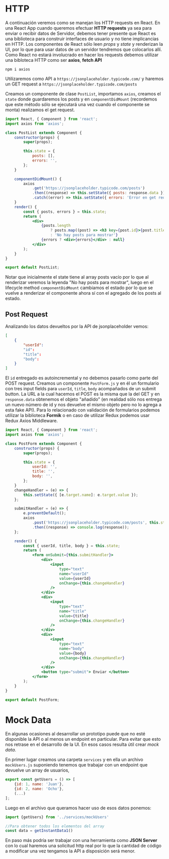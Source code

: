 # HTTP
A continuación veremos como se manejan los HTTP requests en React.
En una React App cuando queremos efectuar **HTTP requests** ya sea para  enviar o recibir datos de Servidor, debemos tener presente que React es una biblioteca para construir interfaces de usuario y no tiene implicancias en HTTP. Los componentes de React sólo leen _props_ y _state_ y renderizan la UI, por lo que para usar datos de un servidor tendremos que colocarlos allí.
Como React no estará involucrado en hacer los requests debemos utilizar una bibloteca HTTP como ser **axios**, **fetch API**

`npm i axios`

Utilizaremos como API a `https://jsonplaceholder.typicode.com/` y haremos un GET request a `https://jsonplaceholder.typicode.com/posts`

Creamos un componente de clase `PostList`, importamos `axios`, creamos el `state` donde guardaremos los posts y en `componentDidMount` (recordemos que este método sólo se ejecutará una vez cuando el componente se monta) realizamos el get request.

```jsx
import React, { Component } from 'react';
import axios from 'axios';

class PostList extends Component {
	constructor(props) {
		super(props);

		this.state = {
			posts: [],
			errors: '',
		};
	}

	componentDidMount() {
		axios
			.get('https://jsonplaceholder.typicode.com/posts')
			.then((response) => this.setState({ posts: response.data }))
			.catch((error) => this.setState({ errors: 'Error en get request' }));
	}
	render() {
		const { posts, errors } = this.state;
		return (
			<div>
				{posts.length
					? posts.map((post) => <h3 key={post.id}>{post.title}</h3>)
					: 'No hay posts para mostrar'}
				{errors ? <div>{errors}</div> : null}
			</div>
		);
	}
}

export default PostList;

```

Notar que inicialmente el state tiene al array posts vacío por lo que al renderizar veremos la leyenda "No hay posts para mostrar", luego en el lifecycle method `componentDidMount` cambiamos el estado por lo que se vuelve a renderizar el componente ahora sí con el agregado de los posts al estado.

## Post Request
Analizando los datos devueltos por la API de jsonplaceholder vemos:
```json
[
	{
		"userId": 
		"id":
		"title":
		"body":
	}
]
```
El `id` entregado es autoincremental y no debemos pasarlo como parte del POST request.
Creamos un componente `PostForm.js` y en él un formulario con tres input fields para `userId`, `title`, `body` acompañados de un submit button.
La URL a la cual hacemos el POST es la misma que la del GET y en `response.data` obtenemos el objeto "añadido" (en realidad sólo nos entrega un nuevo número de id y nos devuelve el mismo objeto pero no lo agrega a esta fake API).
Para lo relacionado con validación de formularios podemos utilizar la biblioteca **Formik** o en caso de utilizar Redux podemos usar Redux Axios Middleware.

```jsx
import React, { Component } from 'react';
import axios from 'axios';

class PostForm extends Component {
	constructor(props) {
		super(props);

		this.state = {
			userId: '',
			title: '',
			body: '',
		};
	}
	changeHandler = (e) => {
		this.setState({ [e.target.name]: e.target.value });
	};

	submitHandler = (e) => {
		e.preventDefault();
		axios
			.post('https://jsonplaceholder.typicode.com/posts', this.state)
			.then((response) => console.log(response));
	};

	render() {
		const { userId, title, body } = this.state;
		return (
			<form onSubmit={this.submitHandler}>
				<div>
					<input
						type="text"
						name="userId"
						value={userId}
						onChange={this.changeHandler}
					/>
				</div>
				<div>
					<input
						type="text"
						name="title"
						value={title}
						onChange={this.changeHandler}
					/>
				</div>
				<div>
					<input
						type="text"
						name="body"
						value={body}
						onChange={this.changeHandler}
					/>
				</div>
				<button type="submit"> Enviar </button>
			</form>
		);
	}
}

export default PostForm;

```

# Mock Data
En algunas ocasiones al desarrollar un prototipo puede que no esté disponible la  API o al menos un endpoint en particular. Para evitar que esto nos retrase en el desarrollo de la UI.
En esos casos resulta útil crear *mock data*.

En primer lugar creamos una carpeta `services` y en ella un archivo `mockUsers.js` suponiendo tenemos que trabajar con un endpoint que devuelve un array de usuarios, 

```jsx
export const getUsers = () => [
	{id: 1, name: 'Juan'},
	{id: 2, name: 'Ocho'},
	(...)
];
```

Luego en el archivo que queramos hacer uso de esos datos ponemos:
```jsx
import {getUsers} from '../services/mockUsers'

//Para obtener todos los elementos del array
const data = getInstantData1()
```

En paso más podría ser trabajar con una herramienta como **JSON Server** con lo cual haremos una solicitud http real por lo que la cantidad de código a modificar una vez tengamos la API a disposición será menor.

```jsx

```

```jsx

```
